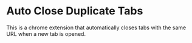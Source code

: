 # Auto Close Duplicate Tabs

This is a chrome extension that automatically closes tabs with the same URL when a new tab is opened.

